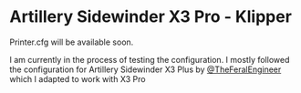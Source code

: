 # Artillery Sidewinder X3 Pro - Klipper

Printer.cfg will be available soon.

I am currently in the process of testing the configuration.
I mostly followed the configuration for Artillery Sidewinder X3 Plus by [@TheFeralEngineer](https://github.com/TheFeralEngineer) which I adapted to work with X3 Pro
